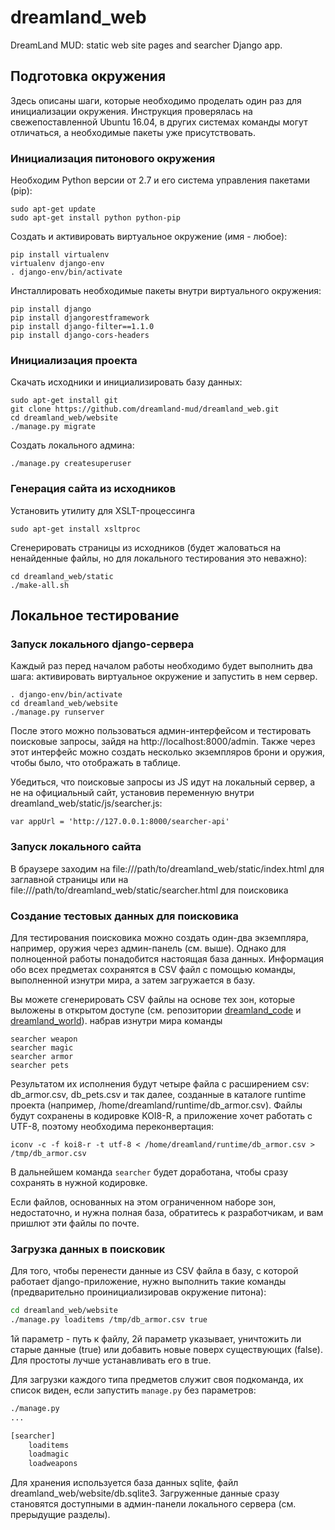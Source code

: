 # dreamland_web
DreamLand MUD: static web site pages and searcher Django app.

## Подготовка окружения

Здесь описаны шаги, которые необходимо проделать один раз для инициализации окружения.
Инструкция проверялась на свежепоставленной Ubuntu 16.04, в других системах команды могут отличаться, а необходимые пакеты уже присутствовать.

### Инициализация питонового окружения
Необходим Python версии от 2.7 и его система управления пакетами (pip):
```
sudo apt-get update
sudo apt-get install python python-pip
```
Создать и активировать виртуальное окружение (имя - любое):
```
pip install virtualenv
virtualenv django-env 
. django-env/bin/activate
```
Инсталлировать необходимые пакеты внутри виртуального окружения:
```
pip install django
pip install djangorestframework
pip install django-filter==1.1.0
pip install django-cors-headers
```
### Инициализация проекта
Скачать исходники и инициализировать базу данных:
```
sudo apt-get install git
git clone https://github.com/dreamland-mud/dreamland_web.git
cd dreamland_web/website
./manage.py migrate
```
Создать локального админа:
```
./manage.py createsuperuser
```

### Генерация сайта из исходников
Установить утилиту для XSLT-процессинга
```
sudo apt-get install xsltproc
```
Сгенерировать страницы из исходников (будет жаловаться на ненайденные файлы, но для локального тестирования это неважно):
```
cd dreamland_web/static
./make-all.sh
```

## Локальное тестирование

### Запуск локального django-сервера
Каждый раз перед началом работы необходимо будет выполнить два шага: активировать виртуальное окружение и запустить в нем сервер.
```
. django-env/bin/activate
cd dreamland_web/website
./manage.py runserver
```
После этого можно пользоваться админ-интерфейсом и тестировать поисковые запросы, зайдя на http://localhost:8000/admin.
Также через этот интерфейс можно создать несколько экземпляров брони и оружия, чтобы было, что отображать в таблице.

Убедиться, что поисковые запросы из JS идут на локальный сервер, а не на официальный сайт, установив 
переменную внутри dreamland_web/static/js/searcher.js:
```
var appUrl = 'http://127.0.0.1:8000/searcher-api'
```

### Запуск локального сайта
В браузере заходим на file:///path/to/dreamland_web/static/index.html для заглавной страницы или на file:///path/to/dreamland_web/static/searcher.html для поисковика

### Создание тестовых данных для поисковика

Для тестирования поисковика можно создать один-два экземпляра, например, оружия через админ-панель (см. выше).
Однако для полноценной работы понадобится настоящая база данных. Информация обо всех предметах
сохранятся в CSV файл с помощью команды, выполненной изнутри мира, а затем загружается в базу.

Вы можете сгенерировать CSV файлы на основе тех зон, которые выложены в открытом доступе
(см. репозитории [dreamland_code](https://github.com/dreamland-mud/dreamland_code.git) и [dreamland_world](https://github.com/dreamland-mud/dreamland_world.git)).
набрав изнутри мира команды
```
searcher weapon
searcher magic
searcher armor
searcher pets
```
Результатом их исполнения будут четыре файла с расширением csv: db_armor.csv, db_pets.csv и так далее,
созданные в каталоге runtime проекта (например, /home/dreamland/runtime/db_armor.csv).
Файлы будут сохранены в кодировке KOI8-R, а приложение хочет работать с UTF-8, поэтому необходима переконвертация:
```
iconv -c -f koi8-r -t utf-8 < /home/dreamland/runtime/db_armor.csv > /tmp/db_armor.csv
```

В дальнейшем команда ```searcher``` будет доработана, чтобы сразу сохранять в нужной кодировке.

Если файлов, основанных на этом ограниченном наборе зон, недостаточно, и нужна полная база,
обратитесь к разработчикам, и вам пришлют эти файлы по почте.


### Загрузка данных в поисковик

Для того, чтобы перенести данные из CSV файла в базу, с которой работает django-приложение, 
нужно выполнить такие команды (предварительно проинициализировав окружение питона):
```bash
cd dreamland_web/website
./manage.py loaditems /tmp/db_armor.csv true
```
1й параметр - путь к файлу, 2й параметр указывает, уничтожить ли старые данные (true) или
добавить новые поверх существующих (false). Для простоты лучше устанавливать его в true.

Для загрузки каждого типа предметов служит своя подкоманда, их список виден, если запустить
```manage.py``` без параметров:
```bash
./manage.py
...

[searcher]
    loaditems
    loadmagic
    loadweapons
```

Для хранения используется база данных sqlite, файл dreamland_web/website/db.sqlite3.
Загруженные данные сразу становятся доступными в админ-панели локального сервера (см. прерыдущие разделы).


